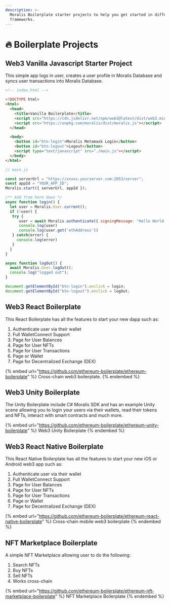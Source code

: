 ```yaml
---
description: >-
  Moralis Boilerplate starter projects to help you get started in different
  frameworks.
---
```


# 🔥 Boilerplate Projects

## Web3 Vanilla Javascript Starter Project

This simple app logs in user, creates a user profile in Moralis Database and syncs user transactions into Moralis Database.

```html
<!-- index.html -->

<!DOCTYPE html>
<html>
  <head>
    <title>Vanilla Boilerplate</title>
    <script src="https://cdn.jsdelivr.net/npm/web3@latest/dist/web3.min.js"></script>
    <script src="https://unpkg.com/moralis/dist/moralis.js"></script>
  </head>

  <body>
    <button id="btn-login">Moralis Metamask Login</button>
    <button id="btn-logout">Logout</button>
    <script type="text/javascript" src="./main.js"></script>
  </body>
</html>
```

```javascript
// main.js

const serverUrl = "https://xxxxx.yourserver.com:2053/server";
const appId = "YOUR_APP_ID";
Moralis.start({ serverUrl, appId });

/** Add from here down */
async function login() {
  let user = Moralis.User.current();
  if (!user) {
   try {
      user = await Moralis.authenticate({ signingMessage: "Hello World!" })
      console.log(user)
      console.log(user.get('ethAddress'))
   } catch(error) {
     console.log(error)
   }
  }
}

async function logOut() {
  await Moralis.User.logOut();
  console.log("logged out");
}

document.getElementById("btn-login").onclick = login;
document.getElementById("btn-logout").onclick = logOut;
```

## Web3 React Boilerplate

This React Boilerplate has all the features to start your new dapp such as:

1. Authenticate user via their wallet
2. Full WalletConnect Support
3. Page for User Balances
4. Page for User NFTs
5. Page for User Transactions
6. Page or Wallet
7. Page for Decentralized Exchange (DEX)

{% embed url="https://github.com/ethereum-boilerplate/ethereum-boilerplate" %}
Cross-chain web3 boilerplate.
{% endembed %}

## Web3 Unity Boilerplate

The Unity Boilerplate include C# Moralis SDK and has an example Unity scene allowing you to login your users via their wallets, read their tokens and NFTs, interact with smart contracts and much more.

{% embed url="https://github.com/ethereum-boilerplate/ethereum-unity-boilerplate" %}
Web3 Unity Boilerplate
{% endembed %}

## Web3 React Native Boilerplate

This React Native Boilerplate has all the features to start your new iOS or Android web3 app such as:

1. Authenticate user via their wallet
2. Full WalletConnect Support
3. Page for User Balances
4. Page for User NFTs
5. Page for User Transactions
6. Page or Wallet
7. Page for Decentralized Exchange (DEX)

{% embed url="https://github.com/ethereum-boilerplate/ethereum-react-native-boilerplate" %}
Cross-chain mobile web3 boilerplate
{% endembed %}

## NFT Marketplace Boilerplate

A simple NFT Marketplace allowing user to do the following:

1. Search NFTs
2. Buy NFTs
3. Sell NFTs
4. Works cross-chain

{% embed url="https://github.com/ethereum-boilerplate/ethereum-nft-marketplace-boilerplate" %}
NFT Marketplace Boilerplate
{% endembed %}


